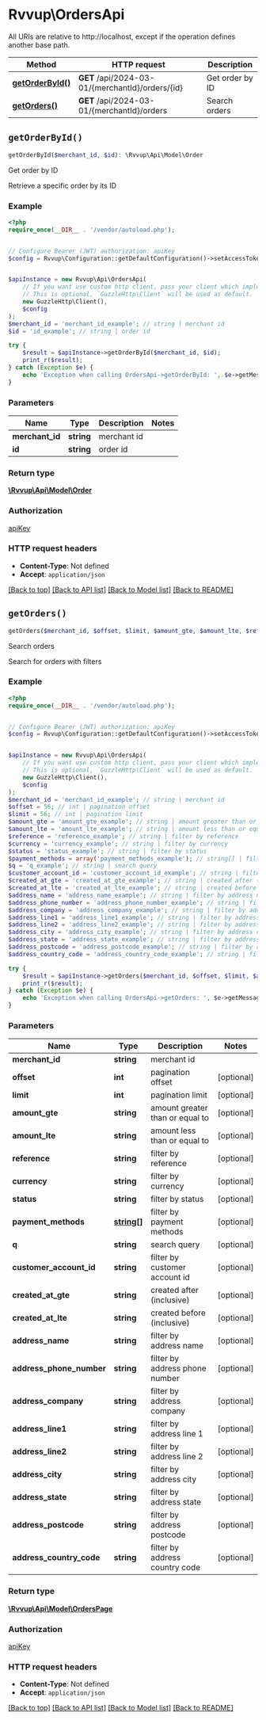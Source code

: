 # Rvvup\OrdersApi

All URIs are relative to http://localhost, except if the operation defines another base path.

| Method | HTTP request | Description |
| ------------- | ------------- | ------------- |
| [**getOrderById()**](OrdersApi.md#getOrderById) | **GET** /api/2024-03-01/{merchantId}/orders/{id} | Get order by ID |
| [**getOrders()**](OrdersApi.md#getOrders) | **GET** /api/2024-03-01/{merchantId}/orders | Search orders |


## `getOrderById()`

```php
getOrderById($merchant_id, $id): \Rvvup\Api\Model\Order
```

Get order by ID

Retrieve a specific order by its ID

### Example

```php
<?php
require_once(__DIR__ . '/vendor/autoload.php');


// Configure Bearer (JWT) authorization: apiKey
$config = Rvvup\Configuration::getDefaultConfiguration()->setAccessToken('YOUR_ACCESS_TOKEN');


$apiInstance = new Rvvup\Api\OrdersApi(
    // If you want use custom http client, pass your client which implements `GuzzleHttp\ClientInterface`.
    // This is optional, `GuzzleHttp\Client` will be used as default.
    new GuzzleHttp\Client(),
    $config
);
$merchant_id = 'merchant_id_example'; // string | merchant id
$id = 'id_example'; // string | order id

try {
    $result = $apiInstance->getOrderById($merchant_id, $id);
    print_r($result);
} catch (Exception $e) {
    echo 'Exception when calling OrdersApi->getOrderById: ', $e->getMessage(), PHP_EOL;
}
```

### Parameters

| Name | Type | Description  | Notes |
| ------------- | ------------- | ------------- | ------------- |
| **merchant_id** | **string**| merchant id | |
| **id** | **string**| order id | |

### Return type

[**\Rvvup\Api\Model\Order**](../Model/Order.md)

### Authorization

[apiKey](../../README.md#apiKey)

### HTTP request headers

- **Content-Type**: Not defined
- **Accept**: `application/json`

[[Back to top]](#) [[Back to API list]](../../README.md#endpoints)
[[Back to Model list]](../../README.md#models)
[[Back to README]](../../README.md)

## `getOrders()`

```php
getOrders($merchant_id, $offset, $limit, $amount_gte, $amount_lte, $reference, $currency, $status, $payment_methods, $q, $customer_account_id, $created_at_gte, $created_at_lte, $address_name, $address_phone_number, $address_company, $address_line1, $address_line2, $address_city, $address_state, $address_postcode, $address_country_code): \Rvvup\Api\Model\OrdersPage
```

Search orders

Search for orders with filters

### Example

```php
<?php
require_once(__DIR__ . '/vendor/autoload.php');


// Configure Bearer (JWT) authorization: apiKey
$config = Rvvup\Configuration::getDefaultConfiguration()->setAccessToken('YOUR_ACCESS_TOKEN');


$apiInstance = new Rvvup\Api\OrdersApi(
    // If you want use custom http client, pass your client which implements `GuzzleHttp\ClientInterface`.
    // This is optional, `GuzzleHttp\Client` will be used as default.
    new GuzzleHttp\Client(),
    $config
);
$merchant_id = 'merchant_id_example'; // string | merchant id
$offset = 56; // int | pagination offset
$limit = 56; // int | pagination limit
$amount_gte = 'amount_gte_example'; // string | amount greater than or equal to
$amount_lte = 'amount_lte_example'; // string | amount less than or equal to
$reference = 'reference_example'; // string | filter by reference
$currency = 'currency_example'; // string | filter by currency
$status = 'status_example'; // string | filter by status
$payment_methods = array('payment_methods_example'); // string[] | filter by payment methods
$q = 'q_example'; // string | search query
$customer_account_id = 'customer_account_id_example'; // string | filter by customer account id
$created_at_gte = 'created_at_gte_example'; // string | created after (inclusive)
$created_at_lte = 'created_at_lte_example'; // string | created before (inclusive)
$address_name = 'address_name_example'; // string | filter by address name
$address_phone_number = 'address_phone_number_example'; // string | filter by address phone number
$address_company = 'address_company_example'; // string | filter by address company
$address_line1 = 'address_line1_example'; // string | filter by address line 1
$address_line2 = 'address_line2_example'; // string | filter by address line 2
$address_city = 'address_city_example'; // string | filter by address city
$address_state = 'address_state_example'; // string | filter by address state
$address_postcode = 'address_postcode_example'; // string | filter by address postcode
$address_country_code = 'address_country_code_example'; // string | filter by address country code

try {
    $result = $apiInstance->getOrders($merchant_id, $offset, $limit, $amount_gte, $amount_lte, $reference, $currency, $status, $payment_methods, $q, $customer_account_id, $created_at_gte, $created_at_lte, $address_name, $address_phone_number, $address_company, $address_line1, $address_line2, $address_city, $address_state, $address_postcode, $address_country_code);
    print_r($result);
} catch (Exception $e) {
    echo 'Exception when calling OrdersApi->getOrders: ', $e->getMessage(), PHP_EOL;
}
```

### Parameters

| Name | Type | Description  | Notes |
| ------------- | ------------- | ------------- | ------------- |
| **merchant_id** | **string**| merchant id | |
| **offset** | **int**| pagination offset | [optional] |
| **limit** | **int**| pagination limit | [optional] |
| **amount_gte** | **string**| amount greater than or equal to | [optional] |
| **amount_lte** | **string**| amount less than or equal to | [optional] |
| **reference** | **string**| filter by reference | [optional] |
| **currency** | **string**| filter by currency | [optional] |
| **status** | **string**| filter by status | [optional] |
| **payment_methods** | [**string[]**](../Model/string.md)| filter by payment methods | [optional] |
| **q** | **string**| search query | [optional] |
| **customer_account_id** | **string**| filter by customer account id | [optional] |
| **created_at_gte** | **string**| created after (inclusive) | [optional] |
| **created_at_lte** | **string**| created before (inclusive) | [optional] |
| **address_name** | **string**| filter by address name | [optional] |
| **address_phone_number** | **string**| filter by address phone number | [optional] |
| **address_company** | **string**| filter by address company | [optional] |
| **address_line1** | **string**| filter by address line 1 | [optional] |
| **address_line2** | **string**| filter by address line 2 | [optional] |
| **address_city** | **string**| filter by address city | [optional] |
| **address_state** | **string**| filter by address state | [optional] |
| **address_postcode** | **string**| filter by address postcode | [optional] |
| **address_country_code** | **string**| filter by address country code | [optional] |

### Return type

[**\Rvvup\Api\Model\OrdersPage**](../Model/OrdersPage.md)

### Authorization

[apiKey](../../README.md#apiKey)

### HTTP request headers

- **Content-Type**: Not defined
- **Accept**: `application/json`

[[Back to top]](#) [[Back to API list]](../../README.md#endpoints)
[[Back to Model list]](../../README.md#models)
[[Back to README]](../../README.md)
